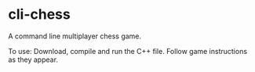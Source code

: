 # cli-chess
A command line multiplayer chess game. 

To use:
Download, compile and run the C++ file. Follow game instructions as they appear. 
